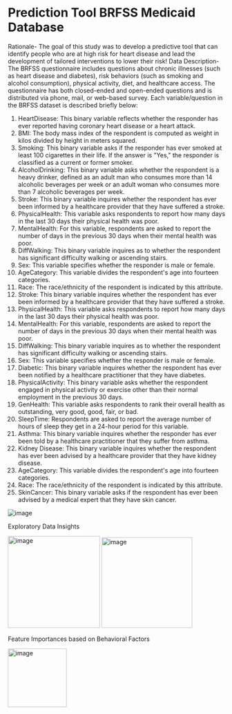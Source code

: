 # Prediction Tool BRFSS Medicaid Database
Rationale-
The goal of this study was to develop a predictive tool that can identify people who are at high risk for heart disease and lead the development of tailored interventions to lower their risk!
Data Description-
The BRFSS questionnaire includes questions about chronic illnesses (such as heart disease and diabetes), risk behaviors (such as smoking and alcohol consumption), physical activity, diet, and healthcare access. The questionnaire has both closed-ended and open-ended questions and is distributed via phone, mail, or web-based survey. 
Each variable/question in the BRFSS dataset is described briefly below:
1.	HeartDisease: This binary variable reflects whether the responder has ever reported having coronary heart disease or a heart attack.
2.	BMI: The body mass index of the respondent is computed as weight in kilos divided by height in meters squared.
3.	Smoking: This binary variable asks if the responder has ever smoked at least 100 cigarettes in their life. If the answer is "Yes," the responder is classified as a current or former smoker.
4.	AlcoholDrinking: This binary variable asks whether the respondent is a heavy drinker, defined as an adult man who consumes more than 14 alcoholic beverages per week or an adult woman who consumes more than 7 alcoholic beverages per week.
5.	Stroke: This binary variable inquires whether the respondent has ever been informed by a healthcare provider that they have suffered a stroke.
6.	PhysicalHealth: This variable asks respondents to report how many days in the last 30 days their physical health was poor.
7.	MentalHealth: For this variable, respondents are asked to report the number of days in the previous 30 days when their mental health was poor.
8.	DiffWalking: This binary variable inquires as to whether the respondent has significant difficulty walking or ascending stairs.
9.	Sex: This variable specifies whether the responder is male or female.
10.	AgeCategory: This variable divides the respondent's age into fourteen categories.
11.	Race: The race/ethnicity of the respondent is indicated by this attribute.
12.	Stroke: This binary variable inquires whether the respondent has ever been informed by a healthcare provider that they have suffered a stroke.
13.	PhysicalHealth: This variable asks respondents to report how many days in the last 30 days their physical health was poor.
14.	MentalHealth: For this variable, respondents are asked to report the number of days in the previous 30 days when their mental health was poor.
15.	DiffWalking: This binary variable inquires as to whether the respondent has significant difficulty walking or ascending stairs.
16.	Sex: This variable specifies whether the responder is male or female.
17.	Diabetic: This binary variable inquires whether the respondent has ever been notified by a healthcare practitioner that they have diabetes.
18.	PhysicalActivity: This binary variable asks whether the respondent engaged in physical activity or exercise other than their normal employment in the previous 30 days.
19.	GenHealth: This variable asks respondents to rank their overall health as outstanding, very good, good, fair, or bad.
20.	SleepTime: Respondents are asked to report the average number of hours of sleep they get in a 24-hour period for this variable.
21.	Asthma: This binary variable inquires whether the responder has ever been told by a healthcare practitioner that they suffer from asthma.
22.	Kidney Disease: This binary variable inquires whether the respondent has ever been advised by a healthcare provider that they have kidney disease.
23.	AgeCategory: This variable divides the respondent's age into fourteen categories.
24.	Race: The race/ethnicity of the respondent is indicated by this attribute.
25.	SkinCancer: This binary variable asks if the respondent has ever been advised by a medical expert that they have skin cancer.

    
![image](https://github.com/OmkarS12/Disease-Prediction-Tool-BRFSS-Medicaid-Database/assets/122317280/41e33896-0678-4aa5-b549-190bba96eba8)

Exploratory Data Insights


<img width="213" alt="image" src="https://github.com/OmkarS12/Disease-Prediction-Tool-BRFSS-Medicaid-Database/assets/122317280/a44577d5-56b5-4791-9482-1b84360b606f">

<img width="210" alt="image" src="https://github.com/OmkarS12/Disease-Prediction-Tool-BRFSS-Medicaid-Database/assets/122317280/37e3636f-80ea-4e60-9d65-425e336ecdd5">

Feature Importances based on Behavioral Factors


<img width="136" alt="image" src="https://github.com/OmkarS12/Disease-Prediction-Tool-BRFSS-Medicaid-Database/assets/122317280/e61146ae-dd6c-4d6e-87b1-1a3424cf4066">


